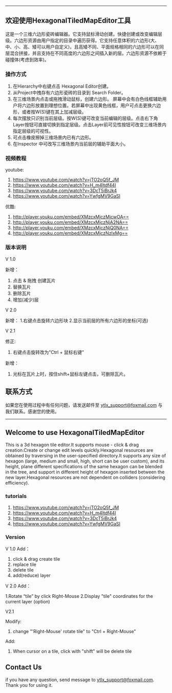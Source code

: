 ---------------------------------------------------------------------------------------------------------------------------------------

## 欢迎使用HexagonalTiledMapEditor工具

这是一个三维六边形瓷砖编辑器。它支持鼠标滑动创建。快捷创建或改变编辑层级。六边形资源由用户指定的目录中遍历获得。它支持任意体积的六边形(大、中、小、高、矮可以用户自定义)，且高矮不同、平面规格相同的六边形可以在同层混合拼接，并且支持在不同高度的六边形之间插入新的层。六边形资源不依赖于碰撞体(考虑到效率)。

### 操作方式

1. 在Hierarchy中右键点击 Hexagonal Editor创建。
2. 从Project中拽存有六边形瓷砖的目录到 Search Folder。
3. 在三维场景内点击或拖拽滑动鼠标，创建六边形。
屏幕中会有白色线框辅助用户将六边形放置到理想位置。若屏幕中出现黄色线框，用户可点击更换六边形，或者按W(S)键在其上加减层级。
4. 每次摆放只识别当前层级。按W(S)键可改变当前编辑的层级。点击右下角Layer按钮可直接切换到指定层级。点击Layer前可见性按钮可改变三维场景内指定层级的可视性。
5. 可点击橡皮擦掉三维场景内已有六边形。
6. 在Inspector 中可改写三维场景内当前层的辅助平面大小。

### 视频教程

youtube:
1. https://www.youtube.com/watch?v=jTO2oQ5f_JM    
2. https://www.youtube.com/watch?v=H_m4Itdf44I    
3. https://www.youtube.com/watch?v=3DcT5iBrJk4    
4. https://www.youtube.com/watch?v=YwfgMV9GaSI    
    
优酷:
1. http://player.youku.com/embed/XMzcxMjczMjcwOA==
2. http://player.youku.com/embed/XMzcxMjczNjA2NA==
3. http://player.youku.com/embed/XMzcxMjczNjQ0NA==
4. http://player.youku.com/embed/XMzcxMjczNzIxMg==


### 版本说明

V 1.0

新增：
1. 点击 & 拖拽 创建瓦片
2. 替换瓦片
3. 删除瓦片
4. 增加(减少)层

V 2.0 

新增：
1.右键点击旋转六边形块 
2.显示当前层的所有六边形的坐标(可选) 

V 2.1

修正: 
1. 右键点击旋转改为"Ctrl + 鼠标右键"

新增：
1. 光标在瓦片上时，按住shift+鼠标左键点击，可删除瓦片。



## 联系方式

如果您在使用过程中有任何问题，请发送邮件至 ytlx_support@foxmail.com 与我们联系。感谢您的使用。

---------------------------------------------------------------------------------------------------------------------------------------

## Welcome to use HexagonalTiledMapEditor
This is a 3d hexagon tile editor.It supports mouse - click & drag creation.Create or change edit levels quickly.Hexagonal resources are obtained by traversing in the user-specified directory.It supports any size of hexagon (large, medium and small, high, short can be user custom), and its height, plane different specifications of the same hexagon can be blended in the tree, and support in different height of hexagon inserted between the new layer.Hexagonal resources are not dependent on colliders (considering efficiency).


### tutorials
1. https://www.youtube.com/watch?v=jTO2oQ5f_JM
2. https://www.youtube.com/watch?v=H_m4Itdf44I
3. https://www.youtube.com/watch?v=3DcT5iBrJk4
4. https://www.youtube.com/watch?v=YwfgMV9GaSI


### Version
V 1.0
Add：

1. click & drag create tile
2. replace tile
3. delete tile
4. add(reduce) layer

V 2.0
Add：

1.Rotate “tile” by click Right-Mouse
2.Display "tile" coordinates for the current layer (option)

V2.1

Modify:
1. change "'Right-Mouse' rotate tile" to "Ctrl + Right-Mouse"

Add:
1. When cursor on a tile,  click with "shift" will be delete tile



## Contact Us
if you have any question, send message to ytlx_support@foxmail.com. Thank you for using it.
